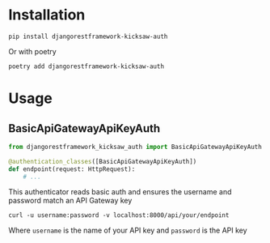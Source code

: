 # Installation

```
pip install djangorestframework-kicksaw-auth
```

Or with poetry

```
poetry add djangorestframework-kicksaw-auth
```

# Usage

## BasicApiGatewayApiKeyAuth

```python
from djangorestframework_kicksaw_auth import BasicApiGatewayApiKeyAuth

@authentication_classes([BasicApiGatewayApiKeyAuth])
def endpoint(request: HttpRequest):
    # ...
```

This authenticator reads basic auth and ensures the username and password
match an API Gateway key

```
curl -u username:password -v localhost:8000/api/your/endpoint
```

Where `username` is the name of your API key and `password` is the API key
